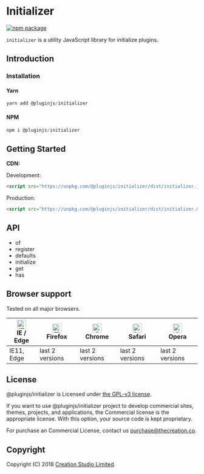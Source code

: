 # Initializer

[![npm package](https://img.shields.io/npm/v/@pluginjs/initializer.svg)](https://www.npmjs.com/package/@pluginjs/initializer)

`initializer` is a utility JavaScript library for initialize plugins.

## Introduction

### Installation

#### Yarn

```javascript
yarn add @pluginjs/initializer
```

#### NPM

```javascript
npm i @pluginjs/initializer
```

## Getting Started

**CDN:**

Development:

```html
<script src="https://unpkg.com/@pluginjs/initializer/dist/initializer.js"></script>
```

Production:

```html
<script src="https://unpkg.com/@pluginjs/initializer/dist/initializer.min.js"></script>
```

## API

- of
- register
- defaults
- initialize
- get
- has

## Browser support

Tested on all major browsers.

| [<img src="https://raw.githubusercontent.com/alrra/browser-logos/master/src/edge/edge_48x48.png" alt="IE / Edge" width="24px" height="24px" />](http://godban.github.io/browsers-support-badges/)</br>IE / Edge | [<img src="https://raw.githubusercontent.com/alrra/browser-logos/master/src/firefox/firefox_48x48.png" alt="Firefox" width="24px" height="24px" />](http://godban.github.io/browsers-support-badges/)</br>Firefox | [<img src="https://raw.githubusercontent.com/alrra/browser-logos/master/src/chrome/chrome_48x48.png" alt="Chrome" width="24px" height="24px" />](http://godban.github.io/browsers-support-badges/)</br>Chrome | [<img src="https://raw.githubusercontent.com/alrra/browser-logos/master/src/safari/safari_48x48.png" alt="Safari" width="24px" height="24px" />](http://godban.github.io/browsers-support-badges/)</br>Safari | [<img src="https://raw.githubusercontent.com/alrra/browser-logos/master/src/opera/opera_48x48.png" alt="Opera" width="24px" height="24px" />](http://godban.github.io/browsers-support-badges/)</br>Opera |
| --------- | --------- | --------- | --------- | --------- |
| IE11, Edge| last 2 versions| last 2 versions| last 2 versions| last 2 versions|

## License

@pluginjs/initializer is Licensed under [the GPL-v3 license](LICENSE).

If you want to use @pluginjs/initializer project to develop commercial sites, themes, projects, and applications, the Commercial license is the appropriate license. With this option, your source code is kept proprietary.

For purchase an Commercial License, contact us purchase@thecreation.co.

## Copyright

Copyright (C) 2018 [Creation Studio Limited](creationstudio.com).